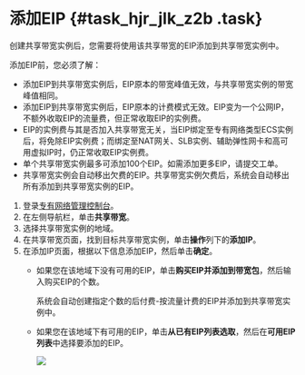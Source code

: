 # 添加EIP {#task_hjr_jlk_z2b .task}

创建共享带宽实例后，您需要将使用该共享带宽的EIP添加到共享带宽实例中。

添加EIP前，您必须了解：

-   添加EIP到共享带宽实例后，EIP原本的带宽峰值无效，与共享带宽实例的带宽峰值相同。
-   添加EIP到共享带宽实例后，EIP原本的计费模式无效。EIP变为一个公网IP，不额外收取EIP的流量费，但正常收取EIP的实例费。
-   EIP的实例费与其是否加入共享带宽无关，当EIP绑定至专有网络类型ECS实例后，将免除EIP实例费；而绑定至NAT网关、SLB实例、辅助弹性网卡和高可用虚拟IP时，仍正常收取EIP实例费。
-   单个共享带宽实例最多可添加100个EIP。如需添加更多EIP，请提交工单。
-   共享带宽实例会自动移出欠费的EIP。共享带宽实例欠费后，系统会自动移出所有添加到共享带宽实例的EIP。

1.  登录[专有网络管理控制台](https://vpcnext.console.aliyun.com)。
2.  在左侧导航栏，单击**共享带宽**。
3.  选择共享带宽实例的地域。
4.  在共享带宽页面，找到目标共享带宽实例，单击**操作**列下的**添加IP**。
5.  在添加IP页面，根据以下信息添加EIP，然后单击**确定**。 
    -   如果您在该地域下没有可用的EIP，单击**购买EIP并添加到带宽包**，然后输入购买EIP的个数。

        系统会自动创建指定个数的后付费-按流量计费的EIP并添加到共享带宽实例中。

    -   如果您在该地域下有可用的EIP，单击**从已有EIP列表选取**，然后在**可用EIP列表**中选择要添加的EIP。

        ![](http://static-aliyun-doc.oss-cn-hangzhou.aliyuncs.com/assets/img/19039/156163822811049_zh-CN.png)


